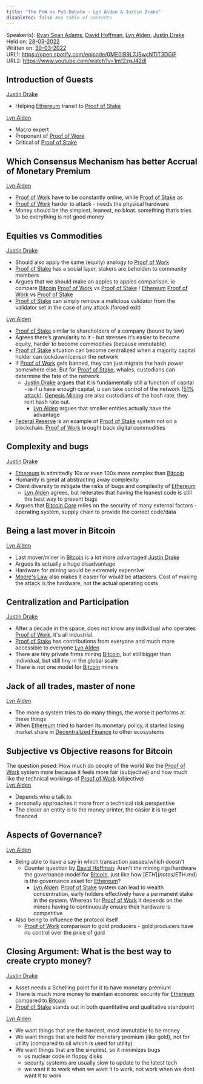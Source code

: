```yaml
---
title: "The PoW vs PoS Debate - Lyn Alden & Justin Drake"
disableToc: false #no table of contents
---
```


Speaker(s): [Ryan Sean Adams](notes/Ryan%20Sean%20Adams.md), [David Hoffman](notes/David%20Hoffman.md), [Lyn Alden](notes/Lyn%20Alden.md), [Justin Drake](notes/Justin%20Drake.md)  
Held on: [28-03-2022](notes/28-03-2022.md)  
Written on: [30-03-2022](notes/30-03-2022.md)  
URL1: https://open.spotify.com/episode/0ME0lB9L7JSwcNTjT3DGlF  
URL2: https://www.youtube.com/watch?v=1m12zgJ42dI


## Introduction of Guests
[Justin Drake](notes/Justin%20Drake.md)
- Helping [Ethereum](notes/Ethereum.md) transit to [Proof of Stake](notes/Proof%20of%20Stake.md)

[Lyn Alden](notes/Lyn%20Alden.md)
- Macro expert
- Proponent of [Proof of Work](notes/Proof%20of%20Work.md)
- Critical of [Proof of Stake](notes/Proof%20of%20Stake.md)

## Which Consensus Mechanism has better Accrual of Monetary Premium 

[Lyn Alden](notes/Lyn%20Alden.md)
- [Proof of Work](notes/Proof%20of%20Work.md) have to be constantly online, while [Proof of Stake](notes/Proof%20of%20Stake.md) as
- [Proof of Work](notes/Proof%20of%20Work.md) harder to attack - needs the physical hardware
- Money should be the simplest, leanest, no bloat. something that’s tries to be everything is not good money 
 

## Equities vs Commodities
[Justin Drake](notes/Justin%20Drake.md)
- Should also apply the same (equity) analogy to [Proof of Work](notes/Proof%20of%20Work.md)
- [Proof of Stake](notes/Proof%20of%20Stake.md) has a social layer, stakers are beholden to community members
- Argues that we should make an apples to apples comparison. ie compare [Bitcoin](notes/Bitcoin.md) [Proof of Work](notes/Proof%20of%20Work.md) vs [Proof of Stake](notes/Proof%20of%20Stake.md) / [Ethereum](notes/Ethereum.md) [Proof of Work](notes/Proof%20of%20Work.md) vs [Proof of Stake](notes/Proof%20of%20Stake.md)
- [Proof of Stake](notes/Proof%20of%20Stake.md) can simply remove a malicious validator from the validator set in the case of any attack (forced exit)

[Lyn Alden](notes/Lyn%20Alden.md)
- [Proof of Stake](notes/Proof%20of%20Stake.md) similar to shareholders of a company (bound by law)
- Agrees there’s granularity to it - but stresses it’s easier to become equity, harder to become commodities (because immutable)
- [Proof of Stake](notes/Proof%20of%20Stake.md) situation can become centralized when a majority capital holder can lockdown/censor the network
- If [Proof of Work](notes/Proof%20of%20Work.md) gets banned, they can just migrate the hash power somewhere else. But for [Proof of Stake](notes/Proof%20of%20Stake.md), whales, custodians can determine the fate of the network
	- [Justin Drake](notes/Justin%20Drake.md) argues that it is fundamentally still a function of capital - ie if u have enough capital, u can take control of the network ([51% attack](notes/51%25%20attack.md)). [Genesis Mining](notes/Genesis%20Mining.md) are also custodians of the hash rate, they rent hash rate out. 
		- [Lyn Alden](notes/Lyn%20Alden.md) argues that smaller entities actually have the advantage
- [Federal Reserve](notes/Federal%20Reserve.md) is an example of [Proof of Stake](notes/Proof%20of%20Stake.md) system not on a blockchain. [Proof of Work](notes/Proof%20of%20Work.md) brought back digital commodities

## Complexity and bugs
[Justin Drake](notes/Justin%20Drake.md)
- [Ethereum](notes/Ethereum.md) is admittedly 10x or even 100x more complex than [Bitcoin](notes/Bitcoin.md)
- Humanity is great at abstracting away complexity
- Client diversity to mitigate the risks of bugs and complexity of [Ethereum](notes/Ethereum.md)
	- [Lyn Alden](notes/Lyn%20Alden.md) agrees, but reiterates that having the leanest code is still the best way to prevent bugs
- Argues that [Bitcoin Core](notes/Bitcoin%20Core.md) relies on the security of many external factors - operating system, supply chain to provide the correct code/data


## Being a last mover in Bitcoin
[Lyn Alden](notes/Lyn%20Alden.md)
- Last mover/miner in [Bitcoin](notes/Bitcoin.md) is a lot more advantaged
[Justin Drake](notes/Justin%20Drake.md)
- Argues its actually a huge disadvantage
- Hardware for mining would be extremely expensive
- [Moore's Law](notes/Moore's%20Law.md) also makes it easier for would be attackers. Cost of making the attack is the hardware, not the actual operating costs

## Centralization and Participation
[Justin Drake](notes/Justin%20Drake.md)
- After a decade in the space, does not know any individual who operates [Proof of Work](notes/Proof%20of%20Work.md), it's all industrial.
- [Proof of Stake](notes/Proof%20of%20Stake.md) has contributions from everyone and much more accessible to everyone 
[Lyn Alden](notes/Lyn%20Alden.md)
- There are tiny private firms mining [Bitcoin](notes/Bitcoin.md), but still bigger than individual, but still tiny in the global scale
- There is not one model for [Bitcoin](notes/Bitcoin.md) miners

## Jack of all trades, master of none

[Lyn Alden](notes/Lyn%20Alden.md)
- The more a system tries to do many things, the worse it performs at these things
- When [Ethereum](notes/Ethereum.md) tried to harden its monetary policy, it started losing market share in [Decentralized Finance](notes/Decentralized%20Finance.md) to other ecosystems


## Subjective vs Objective reasons for Bitcoin
The question posed: How much do people of the world like the [Proof of Work](notes/Proof%20of%20Work.md) system more because it feels more fair (subjective) and how much like the technical workings of [Proof of Work](notes/Proof%20of%20Work.md) (objective)   
[Lyn Alden](notes/Lyn%20Alden.md)
- Depends who u talk to
- personally approaches it more from a technical risk perspective
- The closer an entity is to the money printer, the easier it is to get financed

## Aspects of Governance?
[Lyn Alden](notes/Lyn%20Alden.md)
- Being able to have a say in which transaction passes/which doesn't
	- Counter question by [David Hoffman](notes/David%20Hoffman.md): Aren't the mining rigs/hardware the governance model for [Bitcoin](notes/Bitcoin.md), just like how [$ETH](notes/$ETH.md) is the governance asset for [Ethereum](notes/Ethereum.md)?
		- [Lyn Alden](notes/Lyn%20Alden.md): [Proof of Stake](notes/Proof%20of%20Stake.md) system can lead to wealth concentration, early holders effectively have a permanent stake in the system. Whereas for [Proof of Work](notes/Proof%20of%20Work.md) it depends on the miners having to continuously ensure their hardware is competitive 
- Also being to influence the protocol itself
	- [Proof of Work](notes/Proof%20of%20Work.md) comparison to gold producers - gold producers have no control over the price of gold 

## Closing Argument: What is the best way to create crypto money?
[Justin Drake](notes/Justin%20Drake.md)
- Asset needs a Schelling point for it to have monetary premium
- There is much more money to maintain economic security for [Ethereum](notes/Ethereum.md) compared to [Bitcoin](notes/Bitcoin.md)
- [Proof of Stake](notes/Proof%20of%20Stake.md) stands out in both quantitative and qualitative standpoint  

[Lyn Alden](notes/Lyn%20Alden.md)
- We want things that are the hardest, most immutable to be money
- We want things that are held for monetary premium (like gold), not for utility (compared to oil which is used for utility)
- We want things that are the simplest, so it minimizes bugs
	- us nuclear code in floppy disks
	- security systems are usually slow to update to the latest tech
	- we want it to work when we want it to work, not work when we dont want it to work